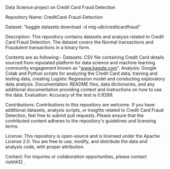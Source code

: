 Data Science project on Credit Card Fraud Detection

Repository Name: CreditCard-Fraud-Detection

Dataset: "kaggle datasets download -d mlg-ulb/creditcardfraud"

Description: This repository contains datasets and analysis related to Credit Card Fraud Detection. The dataset covers the Normal transactions and Fraudulent transactions in a binary form.

Contents are as following:- 
Datasets: CSV file containing Credit Card details sourced from reputated platform for data science and machine learning community engagement known as "www.kaggle.com". 
Analysis: Google Colab and Python scripts for analyzing the Credit Card data, training and testing data, creating Logistic Regression model and conducting exploratory data analysis. 
Documentation: README files, data dictionaries, and any additional documentation providing context and instructions on how to use the data. 
Evaluation: Accuracy of the test is 0.9289.

Contributions: Contributions to this repository are welcome. If you have additional datasets, analysis scripts, or insights related to Credit Card Fraud Detection, feel free to submit pull requests. Please ensure that the contributed content adheres to the repository's guidelines and licensing terms.

License: This repository is open-source and is licensed under the Apache License 2.0. You are free to use, modify, and distribute the data and analysis code, with proper attribution.

Contact: For inquiries or collaboration opportunities, please contact rishhh12 .
